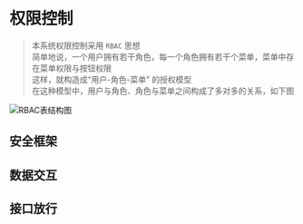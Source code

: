 # 权限控制

> 本系统权限控制采用 `RBAC` 思想  
> 简单地说，一个用户拥有若干角色，每一个角色拥有若干个菜单，菜单中存在菜单权限与按钮权限  
> 这样，就构造成“用户-角色-菜单” 的授权模型  
> 在这种模型中，用户与角色、角色与菜单之间构成了多对多的关系，如下图

![RBAC表结构图](http://123.57.76.147:9000/docs/server_manual/RBAC.jpg)

## 安全框架
## 数据交互
## 接口放行
